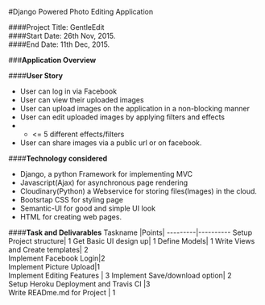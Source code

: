 #Django Powered Photo Editing Application


####Project Title: GentleEdit  
####Start Date: 26th Nov, 2015.  
####End Date: 11th Dec, 2015.  




###__Application Overview__  

####__User Story__
* User can log in via Facebook  
* User can view their uploaded images  
* User can upload images on the application in a non-blocking manner  
* User can edit uploaded images by applying filters and effects  
* * <= 5 different effects/filters  
* User can share images via a public url or on facebook.

####__Technology considered__  
* Django, a python Framework for implementing MVC  
* Javascript(Ajax) for asynchronous page rendering
* Cloudinary(Python) a Webservice for storing files(Images) in the cloud. 
* Bootsrtap CSS for styling page
* Semantic-UI for good and simple UI look
* HTML for creating web pages. 



####__Task and Delivarables__
Taskname |Points|
---------|----------
Setup Project structure| 1 
Get Basic UI design up| 1 
Define Models|  1
Write Views and Create templates|  2  
Implement Facebook Login|2  
Implement Picture Upload|1  
Implement Editing Features | 3
Implement Save/download option| 2  
Setup Heroku Deployment and Travis CI |3  
Write READme.md for Project | 1
